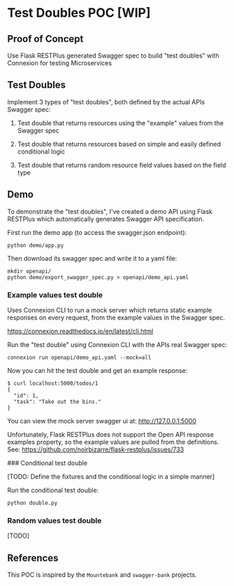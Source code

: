 # Test Doubles POC [WIP]

## Proof of Concept

Use Flask RESTPlus generated Swagger spec to build "test doubles" with
Connexion for testing Microservices

## Test Doubles

Implement 3 types of "test doubles", both defined by the actual APIs Swagger spec:

1. Test double that returns resources using the "example" values from the Swagger spec

2. Test double that returns resources based on simple and easily defined conditional logic

3. Test double that returns random resource field values based on the field type


## Demo

To demonstrate the "test doubles", I've created a demo API using Flask RESTPlus
which automatically generates Swagger API specification.

First run the demo app (to access the swagger.json endpoint):

```
python demo/app.py

```

Then download its swagger spec and write it to a yaml file:

```
mkdir openapi/
python demo/export_swagger_spec.py > openapi/demo_api.yaml
```

### Example values test double

Uses Connexion CLI to run a mock server which returns static example responses 
on every request, from the example values in the Swagger spec.

https://connexion.readthedocs.io/en/latest/cli.html

Run the "test double" using Connexion CLI with the APIs real Swagger spec:

```
connexion run openapi/demo_api.yaml --mock=all
```

Now you can hit the test double and get an example response:

```
$ curl localhost:5000/todos/1
{
  "id": 1,
  "task": "Take out the bins."
}
```

You can view the mock server swagger ui at: http://127.0.0.1:5000

Unfortunately, Flask RESTPlus does not support the Open API response examples
property, so the example values are pulled from the definitions.
See: https://github.com/noirbizarre/flask-restplus/issues/733

### Conditional test double

[TODO: Define the fixtures and the conditional logic in a simple manner]

Run the conditional test double:

```
python double.py
```

### Random values test double

[TODO]

## References

This POC is inspired by the `Mountebank` and `swagger-bank` projects.
